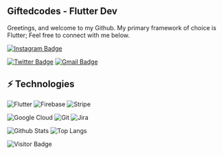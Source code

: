 ## Giftedcodes - Flutter Dev

Greetings, and welcome to my Github. My primary framework of choice is Flutter; Feel free to connect with me below.

<!-- [![Linkedin Badge](https://img.shields.io/badge/-Trey_Hope-blue?style=flat-square&logo=Linkedin&logoColor=white&link=https://www.linkedin.com/in/trey-hope-69a3a774/)](https://www.linkedin.com/in/trey-hope-69a3a774/) -->
[![Instagram Badge](https://img.shields.io/badge/-nduluesomto-purple?style=flat-square&logo=instagram&logoColor=white&link=https://instagram.com/trey.codes/)](https://instagram.com/nduluesomto)
<!-- [![Youtube Badge](https://img.shields.io/badge/-trey.codes-darkred?style=flat-square&logo=youtube&logoColor=white&link=https://www.youtube.com/channel/UCZPhxIr0rjxwAC5pRYwz4UA)](https://www.youtube.com/channel/UCZPhxIr0rjxwAC5pRYwz4UA) -->
[![Twitter Badge](https://img.shields.io/badge/-@huncle_savage-blue?style=flat-square&labelColor=blue&logo=Twitter&link=https://twitter.com/@huncle_savage/)](https://twitter.com/@huncle_savage)
[![Gmail Badge](https://img.shields.io/badge/-dikenduluesomto.jp@gmail.com-c14438?style=flat-square&logo=Gmail&logoColor=white&link=mailto:dikenduluesomto.jp@gmail.com)](mailto:dikenduluesomto.jp@gmail.com)

## ⚡ Technologies

![Flutter](https://img.shields.io/badge/-Flutter-black?style=flat-square&logo=flutter)
![Firebase](https://img.shields.io/badge/-Firebase-black?style=flat-square&logo=Firebase)
![Stripe](https://img.shields.io/badge/-Stripe-black?style=flat-square&logo=Stripe)
<!-- ![Algolia](https://img.shields.io/badge/-Algolia-black?style=flat-square&logo=Algolia)
![JavaScript](https://img.shields.io/badge/-JavaScript-black?style=flat-square&logo=javascript) 
![Nodejs](https://img.shields.io/badge/-Nodejs-black?style=flat-square&logo=Node.js)
![React](https://img.shields.io/badge/-React-black?style=flat-square&logo=react)
![MongoDB](https://img.shields.io/badge/-MongoDB-black?style=flat-square&logo=mongodb) -->
![Google Cloud](https://img.shields.io/badge/Google%20Cloud-black?style=flat-square&logo=google-cloud)
![Git](https://img.shields.io/badge/-Git-black?style=flat-square&logo=git)
![Jira](https://img.shields.io/badge/-Jira-black?style=flat-square&logo=Jira)

![Github Stats](https://github-readme-stats.vercel.app/api?username=giftedcodes&count_private=true&show_icons=true&include_all_commits=true)
![Top Langs](https://github-readme-stats.vercel.app/api/top-langs/?username=giftedcodes&hide=TeX&layout=compact)

![Visitor Badge](https://visitor-badge.laobi.icu/badge?page_id=giftedcodes)
